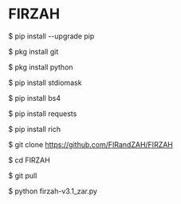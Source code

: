 # FIRZAH

$ pip install --upgrade pip

$ pkg install git

$ pkg install python

$ pip install stdiomask

$ pip install bs4

$ pip install requests

$ pip install rich

$ git clone https://github.com/FIRandZAH/FIRZAH

$ cd FIRZAH

$ git pull

$ python firzah-v3.1_zar.py
